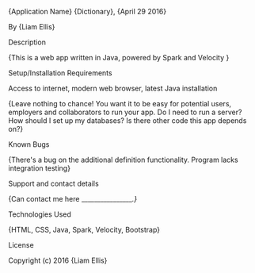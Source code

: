 {Application Name}
{Dictionary}, {April 29 2016}

By {Liam Ellis}

Description

{This is a web app written in Java, powered by Spark and Velocity }

Setup/Installation Requirements

Access to internet, modern web browser, latest Java installation

{Leave nothing to chance! You want it to be easy for potential users, employers and collaborators to run your app. Do I need to run a server? How should I set up my databases? Is there other code this app depends on?}

Known Bugs

{There's a bug on the additional definition functionality. Program lacks integration testing}

Support and contact details

{Can contact me here _________________.}_

Technologies Used

{HTML, CSS, Java, Spark, Velocity, Bootstrap}

License

Copyright (c) 2016 {Liam Ellis}